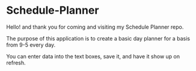 # Schedule-Planner

Hello! and thank you for coming and visiting my Schedule Planner repo.

The purpose of this application is to create a basic day planner for a basis from 9-5 every day.

You can enter data into the text boxes, save it, and have it show up on refresh.
